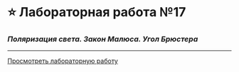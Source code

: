 # :star: Лабораторная работа №17
### ***Поляризация света. Закон Малюса. Угол Брюстера***
____
[Просмотреть лабораторную работу](https://lab-17.pages.dev/)

